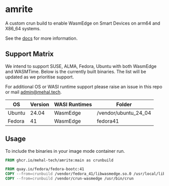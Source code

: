 # amrite

A custom crun build to enable WasmEdge on Smart Devices on arm64 and X86_64 systems.

See the [docs](https://docs.mehal.tech/amrite) for more information. 

## Support Matrix

We intend to support SUSE, ALMA, Fedora, Ubuntu with both WasmEdge and WASMTime. 
Below is the currently built binaries. The list will be updated as we prioritise support.

For additional OS or WASI runtime support please raise an issue in this repo or mail admin@mehal.tech.   

|OS|Version|WASI Runtimes|Folder|
|---|---|---|---|
|Ubuntu|24.04|WasmEdge|/vendor/ubuntu_24_04|
|Fedora|41|WasmEdge|fedora41|/vendor/fedora_41|

## Usage 

To include the binaries in your image mode container run.

```dockerfile
FROM ghcr.io/mehal-tech/amrite:main as crunbuild 

FROM quay.io/fedora/fedora-bootc:41
COPY --from=crunbuild /vendor/fedora_41/libwasmedge.so.0 /usr/local/lib64/libwasmedge.so.0 
COPY --from=crunbuild /vendor/crun-wasmedge /usr/bin/crun
```